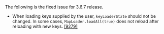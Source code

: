 
The following is the fixed issue for 3.6.7 release.

- When loading keys supplied by the user, `keyLoaderState` should not be changed. In some cases, `MapLoader.loadAll(true)` does not reload after reloading with new keys. <a href="https://github.com/hazelcast/hazelcast/pull/9279" target="_blank">[9279]</a>

